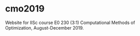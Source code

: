 # cmo2019
Website for IISc course E0 230 (3:1) Computational Methods of Optimization, August-December 2019. 

